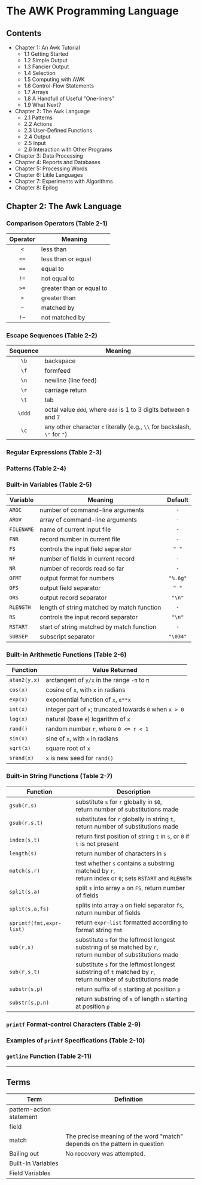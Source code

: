# The AWK Programming Language

## Contents

- Chapter 1: An Awk Tutorial
  - 1.1 Getting Started
  - 1.2 Simple Output
  - 1.3 Fancier Output
  - 1.4 Selection
  - 1.5 Computing with AWK
  - 1.6 Control-Flow Statements
  - 1.7 Arrays
  - 1.8 A Handfull of Useful "One-liners"
  - 1.9 What Next?
- Chapter 2: The Awk Language
  - 2.1 Patterns
  - 2.2 Actions
  - 2.3 User-Defined Functions
  - 2.4 Output
  - 2.5 Input
  - 2.6 Interaction with Other Programs
- Chapter 3: Data Processing
- Chapter 4: Reports and Databases
- Chapter 5: Processing Words
- Chapter 6: Litile Languages
- Chapter 7: Experiments with Algorithms
- Chapter 8: Epilog


## Chapter 2: The Awk Language

### Comparison Operators (Table 2-1)

| Operator |         Meaning          |
| :------: | ------------------------ |
|   `<`    | less than                |
|   `<=`   | less than or equal       |
|   `==`   | equal to                 |
|   `!=`   | not equal to             |
|   `>=`   | greater than or equal to |
|   `>`    | greater than             |
|   `~`    | matched by               |
|   `!~`   | not matched by           |

### Escape Sequences (Table 2-2)

| Sequence |                                  Meaning                                   |
| :------: | -------------------------------------------------------------------------- |
|   `\b`   | backspace                                                                  |
|   `\f`   | formfeed                                                                   |
|   `\n`   | newline (line feed)                                                        |
|   `\r`   | carriage return                                                            |
|   `\t`   | tab                                                                        |
|  `\ddd`  | octal value `ddd`, where `ddd` is 1 to 3 digits between `0` and `7`        |
|   `\c`   | any other character `c` literally (e.g., `\\` for backslash, `\"` for `"`) |

### Regular Expressions (Table 2-3)

### Patterns (Table 2-4)

### Built-in Variables (Table 2-5)

|  Variable  |                  Meaning                   | Default  |
| ---------- | ------------------------------------------ | :------: |
| `ARGC`     | number of command-line arguments           |   `-`    |
| `ARGV`     | array of command-line arguments            |   `-`    |
| `FILENAME` | name of current input file                 |   `-`    |
| `FNR`      | record number in current file              |   `-`    |
| `FS`       | controls the input field separator         |  `" "`   |
| `NF`       | number of fields in current record         |   `-`    |
| `NR`       | number of records read so far              |   `-`    |
| `OFMT`     | output format for numbers                  | `"%.6g"` |
| `OFS`      | output field separator                     |  `" "`   |
| `ORS`      | output record separator                    |  `"\n"`  |
| `RLENGTH`  | length of string matched by match function |   `-`    |
| `RS`       | controls the input record separator        |  `"\n"`  |
| `RSTART`   | start of string matched by match function  |   `-`    |
| `SUBSEP`   | subscript separator                        | `"\034"` |

### Built-in Arithmetic Functions (Table 2-6)

|   Function   |                     Value Returned                      |
| ------------ | ------------------------------------------------------- |
| `atan2(y,x)` | arctangent of `y/x` in the range `-π` to `π`            |
| `cos(x)`     | cosine of `x`, with `x` in radians                      |
| `exp(x)`     | exponential function of `x`, `e**x`                     |
| `int(x)`     | integer part of `x`; truncated towards `0` when `x > 0` |
| `log(x)`     | natural (base `e`) logarithm of `x`                     |
| `rand()`     | random number `r`, where `0 <= r < 1`                   |
| `sin(x)`     | sine of `x`, with `x` in radians                        |
| `sqrt(x)`    | square root of `x`                                      |
| `srand(x)`   | `x` is new seed for `rand()`                            |

### Built-in String Functions (Table 2-7)

|         Function         |                                                     Description                                                     |
| ------------------------ | ------------------------------------------------------------------------------------------------------------------- |
| `gsub(r,s)`              | substitute `s` for `r` globally in `$0`, <br/> return number of substitutions made                                  |
| `gsub(r,s,t)`            | substitutes for `r` globally in string `t`, <br/> return number of substitutions made                               |
| `index(s,t)`             | return first position of string `t` in `s`, or `0` if `t` is not present                                            |
| `length(s)`              | return number of characters in `s`                                                                                  |
| `match(s,r)`             | test whether `s` contains a substring matched by `r`,  <br/> return index or `0`; sets `RSTART` and `RLENGTH`       |
| `split(s,a)`             | split `s` into array `a` on `FS`, return number of fields                                                           |
| `split(s,a,fs)`          | splits into array `a` on field separator `fs`, <br/> return number of fields                                        |
| `sprintf(fmt,expr-list)` | return `expr-list` formatted according to format string `fmt`                                                       |
| `sub(r,s)`               | substitute `s` for the leftmost longest substring of `$0` matched by `r`, <br/> return number of substitutions made |
| `sub(r,s,t)`             | substitute `s` for the leftmost longest substring of `t` matched by `r`, <br/> return number of substitutions made  |
| `substr(s,p)`            | return suffix of `s` starting at position `p`                                                                       |
| `substr(s,p,n)`          | return substring of `s` of length `n` starting at position `p`                                                      |

### `printf` Format-control Characters (Table 2-9)

### Examples of `printf` Specifications (Table 2-10)

### `getline` Function (Table 2-11)



---

## Terms

|           Term           |                                 Definition                                 |
| ------------------------ | -------------------------------------------------------------------------- |
| pattern-action statement |                                                                            |
| field                    |                                                                            |
| match                    | The precise meaning of the word "match" depends on the pattern in question |
| Bailing out              | No recovery was attempted.                                                 |
| Built-In Variables       |                                                                            |
| Field Variables          |                                                                            |
